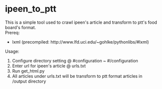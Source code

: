 ipeen_to_ptt
============
This is a simple tool used to crawl ipeen's article and transform to ptt's food board's format. <br/>
Prereq:
<ul>
    <li> lxml (precompiled: http://www.lfd.uci.edu/~gohlke/pythonlibs/#lxml)
</ul>
Usage:
<ol>
    <li> Configure directory setting @ #configuration ~ #/configuration
    <li> Enter url for ipeen's article @ urls.txt
    <li> Run get_html.py
    <li> All articles under urls.txt will be transform to ptt format articles in /output directory
</ol>
